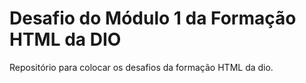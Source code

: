 # Desafio do Módulo 1 da Formação HTML da DIO
Repositório para colocar os desafios da formação HTML da dio.
